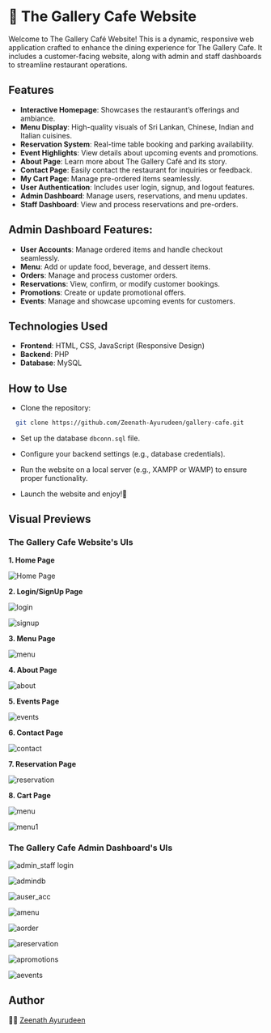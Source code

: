 
# 🍴 The Gallery Cafe Website
Welcome to The Gallery Café Website! This is a dynamic, responsive web application crafted to enhance the dining experience for The Gallery Cafe. It includes a customer-facing website, along with admin and staff dashboards to streamline restaurant operations.






## Features
- **Interactive Homepage**: Showcases the restaurant’s offerings and ambiance.  
- **Menu Display**: High-quality visuals of Sri Lankan, Chinese, Indian and Italian cuisines.  
- **Reservation System**: Real-time table booking and parking availability.  
- **Event Highlights**: View details about upcoming events and promotions.  
- **About Page**: Learn more about The Gallery Café and its story.  
- **Contact Page**: Easily contact the restaurant for inquiries or feedback.  
- **My Cart Page**: Manage pre-ordered items seamlessly.  
- **User Authentication**: Includes user login, signup, and logout features.  
- **Admin Dashboard**: Manage users, reservations, and menu updates.  
- **Staff Dashboard**: View and process reservations and pre-orders.  

## Admin Dashboard Features:
- **User Accounts**: Manage ordered items and handle checkout seamlessly. 
- **Menu**: Add or update food, beverage, and dessert items.
- **Orders**: Manage and process customer orders.
- **Reservations**: View, confirm, or modify customer bookings.
- **Promotions**: Create or update promotional offers.
- **Events**: Manage and showcase upcoming events for customers.
## Technologies Used

- **Frontend**: HTML, CSS, JavaScript (Responsive Design)
- **Backend**: PHP
- **Database**: MySQL
## How to Use

- Clone the repository:

```bash
  git clone https://github.com/Zeenath-Ayurudeen/gallery-cafe.git
```
- Set up the database  ```dbconn.sql``` file.

- Configure your backend settings (e.g., database credentials).

- Run the website on a local server (e.g., XAMPP or WAMP) to ensure proper functionality.

- Launch the website and enjoy!🤩


## Visual Previews

### The Gallery Cafe Website's UIs

**1. Home Page**

![Home Page](https://github.com/user-attachments/assets/3121f42f-0daa-4aab-b0e1-30635c56795e)


**2. Login/SignUp Page**

![login](https://github.com/user-attachments/assets/b867d51a-2730-4720-961b-d03a9243a23c)

![signup](https://github.com/user-attachments/assets/2e3c91e7-1609-48e7-917d-09b52efc0fd7)


**3. Menu Page**

![menu](https://github.com/user-attachments/assets/ef5768d1-eed4-4fd2-a9d7-3d7cb2cac4ec)


**4. About Page**

![about](https://github.com/user-attachments/assets/2b415f23-520a-4523-a3b4-bc8d1167f6d9)


**5. Events Page**

![events](https://github.com/user-attachments/assets/5a5fe333-8d66-4a60-9df3-405ae9e244ce)


**6. Contact Page**

![contact](https://github.com/user-attachments/assets/8e9b79b8-e056-47c1-816a-0d67a1180a7c)


**7. Reservation Page**

![reservation](https://github.com/user-attachments/assets/a4954a51-b33c-4acb-ab43-1aa0f3e9b0bd)


**8. Cart Page**

![menu](https://github.com/user-attachments/assets/985bea21-d2e7-4edb-9df7-c00a050c6821)

![menu1](https://github.com/user-attachments/assets/a3ac9875-ad48-4f3e-bba2-fca7e9bf90ff)


### The Gallery Cafe Admin Dashboard's UIs

![admin_staff login](https://github.com/user-attachments/assets/a858b04d-8a8a-42c9-a4e9-3e645ed3833f)


![admindb](https://github.com/user-attachments/assets/44e371f7-9c18-454c-9a7b-f7009358afa6)


![auser_acc](https://github.com/user-attachments/assets/234fbd32-35f5-423b-8eae-7cfadb5e57f9)


![amenu](https://github.com/user-attachments/assets/77fff61e-1d8c-46dc-8149-90079e0d0976)


![aorder](https://github.com/user-attachments/assets/2794d3c8-e0f9-42a4-9485-d342321f86b3)


![areservation](https://github.com/user-attachments/assets/9b5a90bf-0035-4717-9a7b-990b483adc55)


![apromotions](https://github.com/user-attachments/assets/3f4745dc-bac6-4b51-871c-6efe93cb7172)


![aevents](https://github.com/user-attachments/assets/c6648c2d-031f-453e-bf51-56611e8c0981)






## Author

👩‍💻 [Zeenath Ayurudeen](https://github.com/Zeenath-Ayurudeen)

